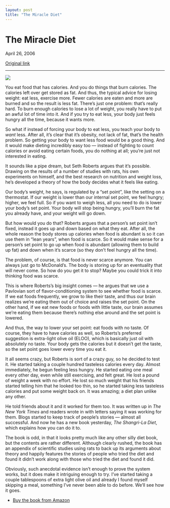 ```yaml
---
layout: post
title: "The Miracle Diet"
---
```

The Miracle Diet
================

April 26, 2006

[Original link](http://www.aaronsw.com/weblog/miraclediet)

* * * * *

[![](image1_miraclediet)](http://books.theinfo.org/go/0399153640)

You eat food that has calories. And you do things that burn calories.
The calories left over get stored as fat. And thus, the typical advice
for losing weight: eat less, exercise more. Fewer calories are eaten and
more are burned and so the result is less fat. There’s just one problem:
that’s really hard. To burn enough calories to lose a lot of weight, you
really have to put an awful lot of time into it. And if you try to eat
less, your body just feels hungry all the time, because it wants more.

So what if instead of forcing your body to eat less, you teach your body
to *want* less. After all, it’s clear that it’s obesity, not lack of
fat, that’s the health problem. So getting your body to want less food
would be a good thing. And it would make dieting incredibly easy too —
instead of fighting to count calories or avoid eating certain foods, you
do nothing at all; you’re just not interested in eating.

It sounds like a pipe dream, but Seth Roberts argues that it’s possible.
Drawing on the results of a number of studies with rats, his own
experiments on himself, and the best research on nutrition and weight
loss, he’s developed a theory of how the body decides what it feels like
eating.

Our body’s weight, he says, is regulated by a “set point”, like the
setting on a thermostat. If our weight is lower than our internal set
point, we feel hungry; higher, we feel full. So if you want to weigh
less, all you need to do is lower your body’s set point. Your body will
stop being hungry, you’ll burn the fat you already have, and your weight
will go down.

But how would you do that? Roberts argues that a person’s set point
isn’t fixed, instead it goes up and down based on what they eat. After
all, the whole reason the body stores up calories when food is abundant
is so it can use them in “lean years”, when food is scarce. So it would
make sense for a person’s set point to go up when food is abundant
(allowing them to build up fat) and down when it’s scarce (so they don’t
feel hungry all the time).

The problem, of course, is that food is never scarce anymore. You can
always just go to McDonald’s. The body is storing up for an eventuality
that will never come. So how do you get it to stop? Maybe you could
trick it into thinking food was scarce.

This is where Roberts’s big insight comes — he argues that we use a
Pavlovian sort of flavor-conditioning system to see whether food is
scarce. If we eat foods frequently, we grow to like their taste, and
thus our brain realizes we’re eating them out of choice and raises the
set point. On the other hand, if we eat new foods or foods with little
taste, our brain assumes we’re eating them because there’s nothing else
around and the set point is lowered.

And thus, the way to lower your set point: eat foods with no taste. Of
course, they have to have calories as well, so Roberts’s preferred
suggestion is extra-light olive oil (ELOO), which is basically just oil
with absolutely no taste. Your body gets the calories but it doesn’t get
the taste, so the set point goes lower every time you eat it.

It all seems crazy, but Roberts is sort of a crazy guy, so he decided to
test it. He started taking a couple hundred tasteless calories every
day. Almost immediately, he begun feeling less hungry. He started eating
one meal every other day, even while still exercising, and felt great.
He lost a pound of weight a week with no effort. He lost so much weight
that his friends started telling him that he looked too thin, so he
started taking less tasteless calories and put some weight back on. It
was amazing; a diet plan unlike any other.

He told friends about it and it worked for them too. It was written up
in *The New York Times* and readers wrote in with letters saying it was
working for them. Blogs started to keep track of people’s stories —
almost all successful. And now he has a new book yesterday, *The
Shangri-La Diet*, which explains how you can do it to.

The book is odd, in that it looks pretty much like any other silly diet
book, but the contents are rather different. Although clearly rushed,
the book has an appendix of scientific studies using rats to back up its
arguments about theory and happily features the stories of people who
tried the diet and found it didn’t work along with those who tried the
diet and found it did.

Obviously, such anecdotal evidence isn’t enough to prove the system
works, but it does make it intriguing enough to try. I’ve started taking
a couple tablespoons of extra light olive oil and already I found myself
skipping a meal, something I’ve never been able to do before. We’ll see
how it goes.

-   [Buy the book from Amazon](http://books.theinfo.org/go/0399153640)


[image1_miraclediet]: image1_miraclediet.jpg